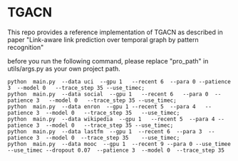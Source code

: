 # TGACN
This repo provides a reference implementation of TGACN as described in paper "Link-aware link prediction over temporal graph by pattern recognition"

before you run the following command, please  replace "pro_path" in  utils/args.py as your own project path.
```
python  main.py  --data uci  --gpu 1   --recent 6  --para 0 --patience 3  --model 0   --trace_step 35 --use_timec;  
python  main.py  --data social  --gpu 1   --recent 6   --para 0  --patience 3   --model 0   --trace_step 35 --use_timec; 
python  main.py  --data enron  --gpu 1 --recent 5  --para 4   --patience 3  --model 0   --trace_step 35   --use_timec;
python  main.py  --data wikipedia  --gpu 1   --recent 5  --para 4 --patience 3  --model 0   --trace_step 35 --use_timec; 
python  main.py  --data lastfm  --gpu 1  --recent 6  --para 3  --patience 3  --model 0  --trace_step 35    --use_timec;  
python  main.py  --data mooc  --gpu 1  --recent 9 --para 0 --use_timee --use_timec --dropout 0.07  --patience 3  --model 0  --trace_step 35  
